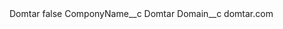 <?xml version="1.0" encoding="UTF-8"?>
<CustomMetadata xmlns="http://soap.sforce.com/2006/04/metadata" xmlns:xsi="http://www.w3.org/2001/XMLSchema-instance" xmlns:xsd="http://www.w3.org/2001/XMLSchema">
    <label>Domtar</label>
    <protected>false</protected>
    <values>
        <field>ComponyName__c</field>
        <value xsi:type="xsd:string">Domtar</value>
    </values>
    <values>
        <field>Domain__c</field>
        <value xsi:type="xsd:string">domtar.com</value>
    </values>
</CustomMetadata>
